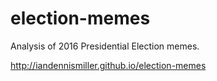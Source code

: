 # election-memes

Analysis of 2016 Presidential Election memes.

http://iandennismiller.github.io/election-memes
